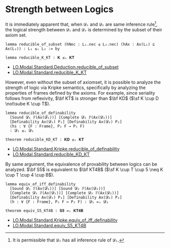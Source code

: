 # Strength between Logics

It is immediately apparent that, when `𝓓₁​` and `𝓓₂` are same inference rule[^strength_between_modal_logics_1], the logical strength between `𝓓₁` and `𝓓₂` is determined by the subset of their axiom set.

```lean
lemma reducible_of_subset (hNec : L₁.nec ≤ L₂.nec) (hAx : Ax(L₁) ⊆ Ax(L₂)) : L₁ ≤ₛ L₂ := by

lemma reducible_K_KT : 𝐊 ≤ₛ 𝐊𝐓
```

- [LO.Modal.Standard.Deduction.reducible_of_subset](https://formalizedformallogic.github.io/Foundation/docs/Logic/Modal/Standard/Deduction.html#LO.Modal.Standard.Deduction.reducible_of_subset)
- [LO.Modal.Standard.reducible_K_KT](https://formalizedformallogic.github.io/Foundation/docs/Logic/Modal/Standard/Deduction.html#LO.Modal.Standard.reducible_K_KT)

However, even without the subset of axiomset, it is possible to analyze the strength of logic via Kripke semantics, specifically by analyzing the properties of frames defined by the axioms. For example, since seriality follows from reflexivity, $\bf KT$ is stronger than $\bf KD$ ($\sf K \cup D \not\sube K \cup T$).

```lean
lemma reducible_of_definability
  [Sound 𝓓₁​ 𝔽(Ax(𝓓₁​))] [Complete 𝓓₂ 𝔽(Ax(𝓓₂))]
  [Definability Ax(𝓓₁​) P₁] [Definability Ax(𝓓₂) P₂]
  (hs : ∀ {F : Frame}, P₂ F → P₁ F)
  : 𝓓₁​ ≤ₛ 𝓓₂

theorem reducible_KD_KT : 𝐊𝐃 ≤ₛ 𝐊𝐓
```

- [LO.Modal.Standard.Kripke.reducible_of_definability](https://formalizedformallogic.github.io/Foundation/docs/Logic/Modal/Standard/Kripke/Reducible.html#LO.Modal.Standard.Kripke.reducible_of_definability)
- [LO.Modal.Standard.reducible_KD_KT](https://formalizedformallogic.github.io/Foundation/docs/Logic/Modal/Standard/Kripke/Geach.html#LO.Modal.Standard.Kripke.reducible_KD_KT)

By same argument, the equivalence of provability between logics can be analyzed. $\bf S5$ is equivalent to $\bf KT4B$ ($\sf K \cup T \cup 5 \neq K \cup T \cup 4 \cup B$).

```lean
lemma equiv_of_iff_definability
  [Sound 𝓓₁​ 𝔽(Ax(𝓓₁​))] [Sound 𝓓₂ 𝔽(Ax(𝓓₂))]
  [Complete 𝓓₁​ 𝔽(Ax(𝓓₁​))] [Complete 𝓓₂ 𝔽(Ax(𝓓₂))]
  [Definability Ax(𝓓₁​) P₁] [Definability Ax(𝓓₂) P₂]
  (h : ∀ {F : Frame}, P₁ F ↔ P₂ F) : 𝓓₁​ =ₛ 𝓓₂

theorem equiv_S5_KT4B : 𝐒𝟓 =ₛ 𝐊𝐓𝟒𝐁
```

- [LO.Modal.Standard.Kripke.equiv_of_iff_definability](https://formalizedformallogic.github.io/Foundation/docs/Logic/Modal/Standard/Kripke/Reducible.html#LO.Modal.Standard.Kripke.equiv_of_iff_definability)
- [LO.Modal.Standard.equiv_S5_KT4B](https://formalizedformallogic.github.io/Foundation/docs/Logic/Modal/Standard/Kripke/Geach.html#LO.Modal.Standard.Kripke.equiv_S5_KT4B)

[^strength_between_modal_logics_1]: It is permissible that `𝓓₂` has all inference rule of `𝓓₁​`.
